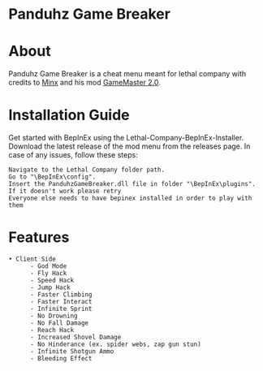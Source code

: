 # Panduhz Game Breaker
# About

Panduhz Game Breaker is a cheat menu meant for lethal company with credits to [Minx](https://github.com/lawrencea13) and his mod [GameMaster 2.0](https://github.com/lawrencea13/GameMaster2.0).

# Installation Guide

Get started with BepInEx using the Lethal-Company-BepInEx-Installer. Download the latest release of the mod menu from the releases page. In case of any issues, follow these steps:

    Navigate to the Lethal Company folder path.
    Go to "\BepInEx\config".
    Insert the PanduhzGameBreaker.dll file in folder "\BepInEx\plugins".
    If it doesn't work please retry
    Everyone else needs to have bepinex installed in order to play with them
# Features
```
• Client Side
      - God Mode
      - Fly Hack
      - Speed Hack
      - Jump Hack
      - Faster Climbing
      - Faster Interact
      - Infinite Sprint
      - No Drowning
      - No Fall Damage
      - Reach Hack
      - Increased Shovel Damage
      - No Hinderance (ex. spider webs, zap gun stun)
      - Infinite Shotgun Ammo
      - Bleeding Effect

```
